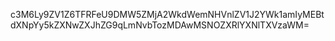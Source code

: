 c3M6Ly9ZV1Z6TFRFeU9DMW5ZMjA2WkdWemNHVnlZV1J2YWk1amIyMEBtdXNpYy5kZXNwZXJhZG9qLmNvbTozMDAwMSNOZXRlYXNlTXVzaWM=
